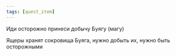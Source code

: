 ```yaml
---
tags: [quest_item]
---
```


Иди осторожно принеси добычу Буягу (магу)

Ящеры хранят сокровища Буяга, нужно добыть их, нужно быть осторожными
